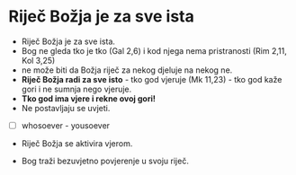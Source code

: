 # Riječ Božja je za sve ista


<!--- [[Bevere MessengerX - vjera znači izabrati kome ćeš vjerovati]]
- [[stajati na Božjoj riječi]]
 [[16.pogl Um koji se vodi osjetilima]] - kenyon 
[vidi](obsidian://open?vault=CleanWritingVault&file=0.te%C4%8Daj%20evan%C4%91elja%2F1.%20narav%20Bo%C5%BEje%20rije%C4%8Di) 
 > ID: 220409BRK-->

- Riječ Božja je za sve ista.
-    Bog ne gleda tko je tko (Gal 2,6) i kod njega nema pristranosti (Rim 2,11, Kol 3,25)
-  ne može biti da Božja riječ za nekog djeluje na nekog ne.
-  **Riječ Božja radi za sve isto** - tko god vjeruje (Mk 11,23) - tko god kaže gori i ne sumnja nego vjeruje.
-   **Tko god  ima vjere i rekne ovoj gori!** 
-   Ne postavljaju se uvjeti.
- [ ]   whosoever - yousoever
-   Riječ Božja se aktivira vjerom.

-   Bog traži bezuvjetno povjerenje u svoju riječ.
